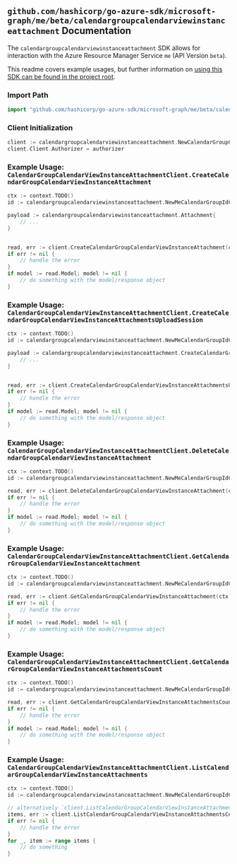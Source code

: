 
## `github.com/hashicorp/go-azure-sdk/microsoft-graph/me/beta/calendargroupcalendarviewinstanceattachment` Documentation

The `calendargroupcalendarviewinstanceattachment` SDK allows for interaction with the Azure Resource Manager Service `me` (API Version `beta`).

This readme covers example usages, but further information on [using this SDK can be found in the project root](https://github.com/hashicorp/go-azure-sdk/tree/main/docs).

### Import Path

```go
import "github.com/hashicorp/go-azure-sdk/microsoft-graph/me/beta/calendargroupcalendarviewinstanceattachment"
```


### Client Initialization

```go
client := calendargroupcalendarviewinstanceattachment.NewCalendarGroupCalendarViewInstanceAttachmentClientWithBaseURI("https://management.azure.com")
client.Client.Authorizer = authorizer
```


### Example Usage: `CalendarGroupCalendarViewInstanceAttachmentClient.CreateCalendarGroupCalendarViewInstanceAttachment`

```go
ctx := context.TODO()
id := calendargroupcalendarviewinstanceattachment.NewMeCalendarGroupIdCalendarIdCalendarViewIdInstanceID("calendarGroupIdValue", "calendarIdValue", "eventIdValue", "eventId1Value")

payload := calendargroupcalendarviewinstanceattachment.Attachment{
	// ...
}


read, err := client.CreateCalendarGroupCalendarViewInstanceAttachment(ctx, id, payload)
if err != nil {
	// handle the error
}
if model := read.Model; model != nil {
	// do something with the model/response object
}
```


### Example Usage: `CalendarGroupCalendarViewInstanceAttachmentClient.CreateCalendarGroupCalendarViewInstanceAttachmentsUploadSession`

```go
ctx := context.TODO()
id := calendargroupcalendarviewinstanceattachment.NewMeCalendarGroupIdCalendarIdCalendarViewIdInstanceID("calendarGroupIdValue", "calendarIdValue", "eventIdValue", "eventId1Value")

payload := calendargroupcalendarviewinstanceattachment.CreateCalendarGroupCalendarViewInstanceAttachmentsUploadSessionRequest{
	// ...
}


read, err := client.CreateCalendarGroupCalendarViewInstanceAttachmentsUploadSession(ctx, id, payload)
if err != nil {
	// handle the error
}
if model := read.Model; model != nil {
	// do something with the model/response object
}
```


### Example Usage: `CalendarGroupCalendarViewInstanceAttachmentClient.DeleteCalendarGroupCalendarViewInstanceAttachment`

```go
ctx := context.TODO()
id := calendargroupcalendarviewinstanceattachment.NewMeCalendarGroupIdCalendarIdCalendarViewIdInstanceIdAttachmentID("calendarGroupIdValue", "calendarIdValue", "eventIdValue", "eventId1Value", "attachmentIdValue")

read, err := client.DeleteCalendarGroupCalendarViewInstanceAttachment(ctx, id, calendargroupcalendarviewinstanceattachment.DefaultDeleteCalendarGroupCalendarViewInstanceAttachmentOperationOptions())
if err != nil {
	// handle the error
}
if model := read.Model; model != nil {
	// do something with the model/response object
}
```


### Example Usage: `CalendarGroupCalendarViewInstanceAttachmentClient.GetCalendarGroupCalendarViewInstanceAttachment`

```go
ctx := context.TODO()
id := calendargroupcalendarviewinstanceattachment.NewMeCalendarGroupIdCalendarIdCalendarViewIdInstanceIdAttachmentID("calendarGroupIdValue", "calendarIdValue", "eventIdValue", "eventId1Value", "attachmentIdValue")

read, err := client.GetCalendarGroupCalendarViewInstanceAttachment(ctx, id, calendargroupcalendarviewinstanceattachment.DefaultGetCalendarGroupCalendarViewInstanceAttachmentOperationOptions())
if err != nil {
	// handle the error
}
if model := read.Model; model != nil {
	// do something with the model/response object
}
```


### Example Usage: `CalendarGroupCalendarViewInstanceAttachmentClient.GetCalendarGroupCalendarViewInstanceAttachmentsCount`

```go
ctx := context.TODO()
id := calendargroupcalendarviewinstanceattachment.NewMeCalendarGroupIdCalendarIdCalendarViewIdInstanceID("calendarGroupIdValue", "calendarIdValue", "eventIdValue", "eventId1Value")

read, err := client.GetCalendarGroupCalendarViewInstanceAttachmentsCount(ctx, id, calendargroupcalendarviewinstanceattachment.DefaultGetCalendarGroupCalendarViewInstanceAttachmentsCountOperationOptions())
if err != nil {
	// handle the error
}
if model := read.Model; model != nil {
	// do something with the model/response object
}
```


### Example Usage: `CalendarGroupCalendarViewInstanceAttachmentClient.ListCalendarGroupCalendarViewInstanceAttachments`

```go
ctx := context.TODO()
id := calendargroupcalendarviewinstanceattachment.NewMeCalendarGroupIdCalendarIdCalendarViewIdInstanceID("calendarGroupIdValue", "calendarIdValue", "eventIdValue", "eventId1Value")

// alternatively `client.ListCalendarGroupCalendarViewInstanceAttachments(ctx, id, calendargroupcalendarviewinstanceattachment.DefaultListCalendarGroupCalendarViewInstanceAttachmentsOperationOptions())` can be used to do batched pagination
items, err := client.ListCalendarGroupCalendarViewInstanceAttachmentsComplete(ctx, id, calendargroupcalendarviewinstanceattachment.DefaultListCalendarGroupCalendarViewInstanceAttachmentsOperationOptions())
if err != nil {
	// handle the error
}
for _, item := range items {
	// do something
}
```
